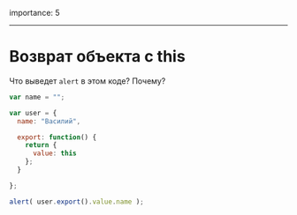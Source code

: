 importance: 5

---

# Возврат объекта с this

Что выведет `alert` в этом коде? Почему?

```js
var name = "";

var user = {
  name: "Василий",

  export: function() {
    return {
      value: this
    };
  }

};

alert( user.export().value.name );
```

